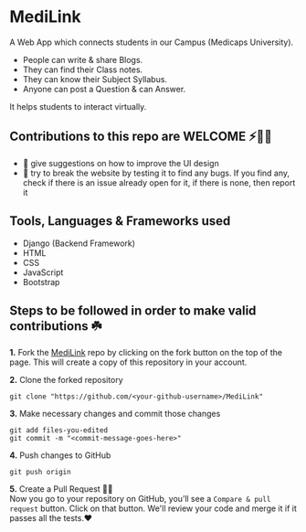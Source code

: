 # MediLink
A Web App which connects students in our Campus (Medicaps University). 
* People can write & share Blogs.
* They can find their Class notes.
* They can know their Subject Syllabus.
* Anyone can post a Question & can Answer.

It helps students to interact virtually.

## Contributions to this repo are WELCOME ⚡️🙌🏻
- :art: give suggestions on how to improve the UI design
- :hammer: try to break the website by testing it to find any bugs. If you find any, check if there is an issue already open for it, if there is none, then report it

## Tools, Languages & Frameworks used
* Django (Backend Framework)
* HTML
* CSS
* JavaScript
* Bootstrap

## Steps to be followed in order to make valid contributions ☘️

**1.** Fork the [MediLink](https://github.com/Uttam-Singhh/MediLink) repo by clicking on the fork button on the top of the page. This will create a copy of this repository in your account.

**2.** Clone the forked repository

	git clone "https://github.com/<your-github-username>/MediLink"
	
**3.** Make necessary changes and commit those changes

	git add files-you-edited
	git commit -m "<commit-message-goes-here>"
	
**4.** Push changes to GitHub

	git push origin
	
**5.** Create a Pull Request 🤟🏻 
	<br>Now you go to your repository on GitHub, you’ll see a `Compare & pull request` button. Click on that button. We'll review your code and merge it if it passes all the tests.❤️
